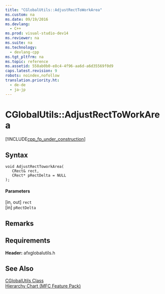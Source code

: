 ```yaml
---
title: "CGlobalUtils::AdjustRectToWorkArea"
ms.custom: na
ms.date: 09/19/2016
ms.devlang: 
  - C++
ms.prod: visual-studio-dev14
ms.reviewer: na
ms.suite: na
ms.technology: 
  - devlang-cpp
ms.tgt_pltfrm: na
ms.topic: reference
ms.assetid: 558ab0b0-e8c4-4f96-aa6d-a6d35569f0d9
caps.latest.revision: 9
robots: noindex,nofollow
translation.priority.ht: 
  - de-de
  - ja-jp
---
```

# CGlobalUtils::AdjustRectToWorkArea
[!INCLUDE[cpp_fp_under_construction](../vs140/includes/cpp_fp_under_construction_md.md)]  
  
## Syntax  
  
```  
void AdjustRectToworkArea(  
   CRect& rect,  
   CRect* pRectDelta = NULL  
);  
```  
  
#### Parameters  
 [in, out] `rect`  
  [in] `pRectDelta`  
  
## Remarks  
  
## Requirements  
 **Header:** afxglobalutils.h  
  
## See Also  
 [CGlobalUtils Class](../vs140/CGlobalUtils-Class.md)   
 [Hierarchy Chart (MFC Feature Pack)](../vs140/Hierarchy-Chart.md)